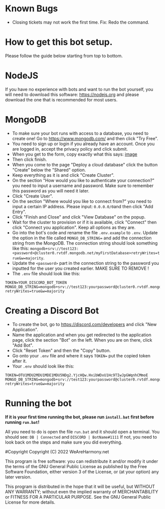 # Known Bugs
- Closing tickets may not work the first time. Fix: Redo the command.

# How to get this bot setup.
Please follow the guide below starting from top to bottom.

# NodeJS
If you have no experience with bots and want to run the bot yourself, you will need to download this software: https://nodejs.org and please download the one that is recommended for most users.

# MongoDB
- To make sure your bot runs with access to a database, you need to create one! Go to https://www.mongodb.com/ and then click "Try Free".
- You need to sign up or login if you already have an account. Once you are logged in, accept the privacy policy and click submit.
- When you get to the form, copy exactly what this says: [image](https://user-images.githubusercontent.com/64603114/159158205-bfbd7cd3-eb46-44f5-a08c-57819042baf0.png)
- Then click finish.
- When you come to the page "Deploy a cloud database" click the button "Create" below the "Shared" option.
- Keep everything as it is and click "Create Cluster".
- On the section "How would you like to authenticate your connection?" you need to input a username and password. Make sure to remember this password as you will need it  later.
- Click "Create User".
- On the section "Where would you like to connect from?" you need to input a certain IP address. Please input: `0.0.0.0/0`and then click "Add Entry".
- Click "Finish and Close" and click "View Database" on the popup.
- Wait for the cluster to provision or if it is available, click "Connect" then click "Connect you application". Keep all options as they are.
- Go into the bot's code and rename the file `.env.example` to `.env`. Update the option in the file called `MONGO_DB_STRING=` and add the connection string from the MongoDB. The connection string should look something like this: `mongodb+srv://test123:<password>@cluster0.rvtdf.mongodb.net/myFirstDatabase>retryWrites=true&w=majority`.
- Update the `<password>` part in the connection string to the password you inputted for the user you created earlier. MAKE SURE TO REMOVE <password>!
- The `.env` file should look like this: 
```
TOKEN=YOUR_DISCORD_BOT_TOKEN
MONGO_DB_STRING=mongodb+srv://test123:yourpassword@cluster0.rvtdf.mongodb.net/myFirstDatabase?retryWrites=true&w=majority
```

# Creating a Discord Bot
- To create the bot, go to https://discord.com/developers and click "New Application".
- Name the application and when you get redirected to the application page, click the section "Bot" on the left. When you are on there, click "Add Bot".
- Click "Reset Token" and then the "Copy" button.
- Go onto your `.env` file and where it says `TOKEN=` put the copied token after it.
- Your `.env` should look like this:
```
TOKEN=OTU1MDU2MDU1MDE1MDU5NDg2.YjcHQw.HxibWDxU1Hc9TIwJpGWqnhCMmoE
MONGO_DB_STRING=mongodb+srv://test123:yourpassword@cluster0.rvtdf.mongodb.net/myFirstDatabase?retryWrites=true&w=majority
```

# Running the bot
**If it is your first time running the bot, please run `install.bat` first before running `run.bat`!**

All you need to do is open the file `run.bat` and it should open a terminal. You should see: `DB | Connected` and `DISCORD | BotName#1111`
If not, you need to look back on the steps and make sure you did everything.

#Copyright
Copyright (C) 2022 WeAreHarmony.net

This program is free software: you can redistribute it and/or modify
it under the terms of the GNU General Public License as published by
the Free Software Foundation, either version 3 of the License, or
(at your option) any later version.

This program is distributed in the hope that it will be useful,
but WITHOUT ANY WARRANTY; without even the implied warranty of
MERCHANTABILITY or FITNESS FOR A PARTICULAR PURPOSE.  See the
GNU General Public License for more details.
